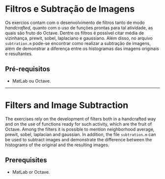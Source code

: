 # Filtros e Subtração de Imagens
Os exercios contam com o desenvolvimento de filtros tanto de modo *handcrafted*, quanto com o uso de funções prontas para tal atividade, as quais são fruto do Octave.
Dentre os filtros é possível citar média de vizinhança, prewit, sobel, laplaciano e gaussiano.
Além disso, no arquivo ```subtration.m``` pode-se encontrar como realizar a subtração de imagens, além de demonstrar a diferença entre os histogramas das imagens originais e resultantes.

## Pré-requisitos
 - MatLab ou Octave.

---

# Filters and Image Subtraction
The exercises rely on the development of filters both in a handcrafted way and on the use of functions ready for such activity, which are the fruit of Octave.
Among the filters it is possible to mention neighborhood average, prewit, sobel, laplacian and gaussian.
In addition, the file ```subtration.m``` can be used to subtract images and demonstrate the difference between the histograms of the original and the resulting images.

## Prerequisites
 - MatLab or Octave.
